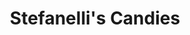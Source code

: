 ---
title: "Stefanelli's Candies"
url: /erie/stefanellis-candies-west-8th-street/
shop: Schokolade
---